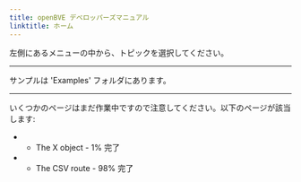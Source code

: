 ```yaml
---
title: openBVE デベロッパーズマニュアル
linktitle: ホーム
---
```


左側にあるメニューの中から、トピックを選択してください。

---

サンプルは 'Examples' フォルダにあります。

---

いくつかのページはまだ作業中ですので注意してください。以下のページが該当します:

- - The X object - 1% 完了
- - The CSV route - 98% 完了